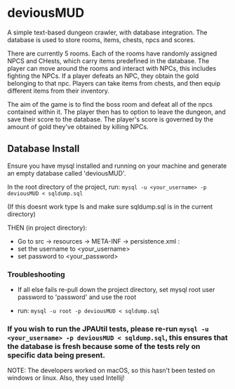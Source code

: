 # deviousMUD
A simple text-based dungeon crawler, with database integration. The database is used to store rooms, items, chests, npcs and scores. 

There are currently 5 rooms. Each of the rooms have randomly assigned NPCS and CHests, which carry items predefined in the database.
The player can move around the rooms and interact with NPCs, this includes fighting the NPCs. If a player defeats an NPC, they obtain the gold belonging to that npc. Players can take items from chests, and then equip different items from their inventory.

The aim of the game is to find the boss room and defeat all of the npcs contained within it. The player then has to option to leave the dungeon, and save their score to the database. The player's score is governed by the amount of gold they've obtained by killing NPCs.
                                                                                                                                                             

## Database Install
Ensure you have mysql installed and running on your machine and generate an empty database called 'deviousMUD'.

In the root directory of the project, run:
`mysql -u <your_username> -p deviousMUD < sqldump.sql`

(If this doesnt work type ls and make sure sqldump.sql is in the current directory)

THEN (in project directory):

- Go to src -> resources -> META-INF -> persistence.xml :
- set the username to <your_username>
- set password to <your_password>

### Troubleshooting
- If all else fails re-pull down the project directory, set mysql root user password to 'password' and use the root

- run: `mysql -u root -p deviousMUD < sqldump.sql`

### If you wish to run the JPAUtil tests, please re-run `mysql -u <your_username> -p deviousMUD < sqldump.sql`, this ensures that the database is fresh because some of the tests rely on specific data being present.

NOTE: The developers worked on macOS, so this hasn't been tested on windows or linux. Also, they used Intellij!
